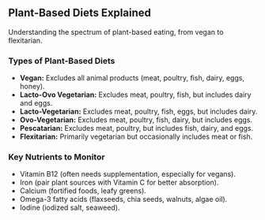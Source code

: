 ## Plant-Based Diets Explained

Understanding the spectrum of plant-based eating, from vegan to flexitarian.

### Types of Plant-Based Diets
*   **Vegan:** Excludes all animal products (meat, poultry, fish, dairy, eggs, honey).
*   **Lacto-Ovo Vegetarian:** Excludes meat, poultry, fish, but includes dairy and eggs.
*   **Lacto-Vegetarian:** Excludes meat, poultry, fish, eggs, but includes dairy.
*   **Ovo-Vegetarian:** Excludes meat, poultry, fish, dairy, but includes eggs.
*   **Pescatarian:** Excludes meat, poultry, but includes fish, dairy, and eggs.
*   **Flexitarian:** Primarily vegetarian but occasionally includes meat or fish.

### Key Nutrients to Monitor
*   Vitamin B12 (often needs supplementation, especially for vegans).
*   Iron (pair plant sources with Vitamin C for better absorption).
*   Calcium (fortified foods, leafy greens).
*   Omega-3 fatty acids (flaxseeds, chia seeds, walnuts, algae oil).
*   Iodine (iodized salt, seaweed). 